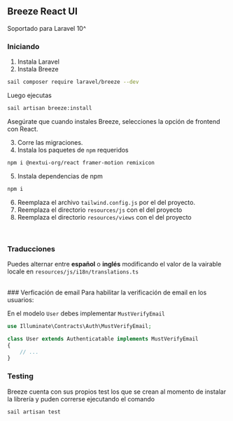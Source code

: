 ## Breeze React UI

Soportado para Laravel 10^

### Iniciando

1. Instala Laravel
2. Instala Breeze

```bash
sail composer require laravel/breeze --dev
```

Luego ejecutas

```bash
sail artisan breeze:install
```

Asegúrate que cuando instales Breeze, selecciones la opción de frontend con React.

3. Corre las migraciones.
4. Instala los paquetes de `npm` requeridos

```bash
npm i @nextui-org/react framer-motion remixicon
```

5. Instala dependencias de npm

```bash
npm i
```

6. Reemplaza el archivo `tailwind.config.js` por el del proyecto.
7. Reemplaza el directorio `resources/js` con el del proyecto
8. Reemplaza el directorio `resources/views` con el del proyecto

<br/>

### Traducciones

Puedes alternar entre **español** o **inglés** modificando el valor de la vairable locale en `resources/js/i18n/translations.ts`

<br>
### Verficación de email
Para habilitar la verificación de email en los usuarios:

En el modelo `User` debes implementar `MustVerifyEmail`

```php
use Illuminate\Contracts\Auth\MustVerifyEmail;

class User extends Authenticatable implements MustVerifyEmail
{
	// ...
}
```

### Testing

Breeze cuenta con sus propios test los que se crean al momento de instalar la librería y puden correrse ejecutando el comando

```bash
sail artisan test
```
